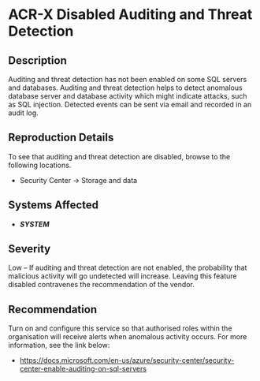 ACR-X Disabled Auditing and Threat Detection
============================================

Description
-----------
Auditing and threat detection has not been enabled on some SQL servers and databases. Auditing and threat detection helps to detect anomalous database server and database activity which might indicate attacks, such as SQL injection. Detected events can be sent via email and recorded in an audit log.

Reproduction Details
--------------------
To see that auditing and threat detection are disabled, browse to the following locations.
* Security Center -> Storage and data

Systems Affected
----------------
  * ***SYSTEM***

Severity
--------
Low – If auditing and threat detection are not enabled, the probability that malicious activity will go undetected will increase. Leaving this feature disabled contravenes the recommendation of the vendor.

Recommendation
--------------
Turn on and configure this service so that authorised roles within the organisation will receive alerts when anomalous activity occurs. For more information, see the link below:
* https://docs.microsoft.com/en-us/azure/security-center/security-center-enable-auditing-on-sql-servers
